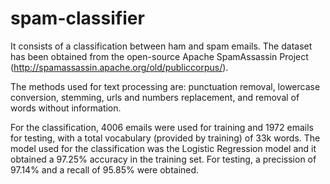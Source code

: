 # spam-classifier
It consists of a classification between ham and spam emails. The dataset has been obtained from the open-source Apache SpamAssassin Project (http://spamassassin.apache.org/old/publiccorpus/).

The methods used for text processing are: punctuation removal, lowercase conversion, stemming, urls and numbers replacement, and removal of words without information.

For the classification, 4006 emails were used for training and 1972 emails for testing, with a total vocabulary (provided by training) of 33k words. The model used for the classification was the Logistic Regression model and it obtained a 97.25% accuracy in the training set. For testing, a precission of 97.14% and a recall of 95.85% were obtained.
